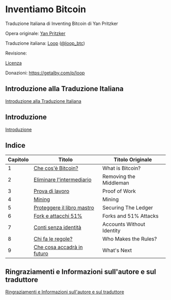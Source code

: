 # Inventiamo Bitcoin
Traduzione Italiana di Inventing Bitcoin di Yan Pritzker

Opera originale: [Yan Pritzker](https://twitter.com/skwp)

Traduzione italiana: [Loop](https://loop-btc.github.io/) ([@loop_btc](https://twitter.com/loop_btc))

Revisione: 

[Licenza](LICENSE)

Donazioni: https://getalby.com/p/loop


## Introduzione alla Traduzione Italiana

[Introduzione alla Traduzione Italiana]() 

## Introduzione

[Introduzione](introduzione.md)

## Indice

| Capitolo | Titolo                                                       | Titolo Originale           |
| -------- | ------------------------------------------------------------ | -------------------------- |
| 1        | [Che cos'è Bitcoin?](chapters/ch001-cos-e-bitcoin.md) | What is Bitcoin? |
| 2        | [Eliminare l'intermediario](chapters/ch002-eliminare-l-intermediario.md) | Removing the Middleman |
| 3        | [Prova di lavoro](chapters/ch003-prova-di-lavoro.md) | Proof of Work |
| 4        | [Mining](chapters/ch004-mining.md) | Mining |
| 5        | [Proteggere il libro mastro](ch005-proteggere-il-libro-mastro.md) | Securing The Ledger |
| 6        | [Fork e attacchi 51%](chapters/ch006-fork-e-attacchi-51%.md) | Forks and 51% Attacks |
| 7        | [Conti senza identità](chapters/ch007-conti-senza-identita.md) | Accounts Without Identity |
| 8        | [Chi fa le regole?](chapters/ch008-chi-fa-le-regole.md) | Who Makes the Rules? |
| 9        | [Che cosa accadrà in futuro](chapters/ch009-cosa-accadra-in-futuro.md) | What's Next |

## Ringraziamenti e Informazioni sull'autore e sul traduttore

[Ringraziamenti e Informazioni sull'autore e sul traduttore](ringraziamenti-informazioni.md)
